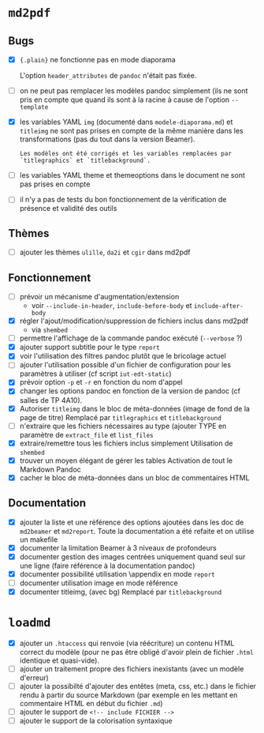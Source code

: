 # `md2pdf`

## Bugs

- [X] `{.plain}` ne fonctionne pas en mode diaporama

    L'option `header_attributes` de `pandoc` n'était pas fixée.
    
- [ ] on ne peut pas remplacer les modèles pandoc simplement (ils ne sont pris
      en compte que quand ils sont à la racine à cause de l'option
      `--template`
      
- [X] les variables YAML `img` (documenté dans `modele-diaporama.md`) et
      `titleimg` ne sont pas prises en compte de la même manière dans les
      transformations (pas du tout dans la version Beamer).

	  Les modèles ont été corrigés et les variables remplacées par
      `titlegraphics` et `titlebackground`.

- [ ] les variables YAML theme et themeoptions dans le document ne
      sont pas prises en compte

- [ ] il n'y a pas de tests du bon fonctionnement de la vérification
      de présence et validité des outils

## Thèmes

- [ ] ajouter les thèmes `ulille`, `da2i` et `cgir` dans md2pdf

## Fonctionnement

- [ ] prévoir un mécanisme d'augmentation/extension
    - voir `--include-in-header`, `include-before-body` et `include-after-body`
- [X] régler l'ajout/modification/suppression de fichiers inclus dans md2pdf
    - via `shembed`
- [ ] permettre l'affichage de la commande pandoc exécuté (`--verbose` ?)
- [X] ajouter support subtitle pour le type `report`
- [X] voir l'utilisation des filtres pandoc plutôt que le bricolage actuel
- [ ] ajouter l'utilisation possible d'un fichier de configuration pour les
      paramètres à utiliser (cf script `iut-edt-static`)
- [X] prévoir option `-p` et `-r` en fonction du nom d'appel
- [X] changer les options pandoc en fonction de la version de pandoc (cf
      salles de TP 4A10).
- [X] Autoriser `titleimg` dans le bloc de méta-données (image de fond de la
      page de titre)
	  Remplacé par `titlegraphics` et `titlebackground`
- [ ] n'extraire que les fichiers nécessaires au type (ajouter TYPE en
      paramètre de `extract_file` et `list_files`
- [X] extraire/remettre tous les fichiers inclus simplement
	  Utilisation de `shembed`
- [X] trouver un moyen élégant de gérer les tables
      Activation de tout le Markdown Pandoc
- [X] cacher le bloc de méta-données dans un bloc de commentaires HTML

## Documentation

- [X] ajouter la liste et une référence des options ajoutées dans les doc de
      `md2beamer` et `md2report`.
	  Toute la documentation a été refaite et on utilise un makefile
- [X] documenter la limitation Beamer à 3 niveaux de profondeurs
- [X] documenter gestion des images centrées uniquement quand seul sur une
      ligne (faire référence à la documentation pandoc)
- [X] documenter possibilité utilisation \appendix en mode `report`
- [ ] documenter utilisation image en mode référence 
- [X] documenter titleimg, (avec bg)
	  Remplacé par `titlebackground`

# `loadmd`

- [X] ajouter un `.htaccess` qui renvoie (via réécriture) un contenu HTML
  correct du modèle (pour ne pas être obligé d'avoir plein de fichier `.html`
  identique et quasi-vide).
- [ ] ajouter un traitement propre des fichiers inexistants (avec un modèle d'erreur)
- [ ] ajouter la possibilté d'ajouter des entêtes (meta, css, etc.) dans le
      fichier rendu à partir du source Markdown (par exemple en les mettant en
      commentaire HTML en début du fichier `.md`)
- [ ] ajouter le support de `<!-- include FICHIER -->`
- [ ] ajouter le support de la colorisation syntaxique
